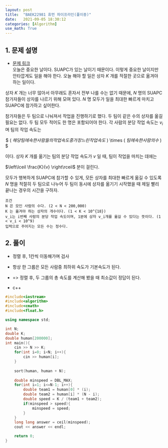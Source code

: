 ```yaml
---
layout: post
title:  "BAEK22981 휴먼 파이프라인(풀이중)"
date:   2021-09-05 18:30:12
categories: [Algorithm]
use_math: True
---
```


## 1. 문제 설명
* [문제 링크](https://www.acmicpc.net/problem/22981)  
오늘은 중요한 날이다. SUAPC가 있는 날이기 때문이다.
이렇게 중요한 날이지만 안타깝게도 일을 해야 한다. 오늘 해야 할 일은 상자 $K$ 개를 적절한 곳으로 옮겨야 하는 일이다.

상자 $K$ 개는 너무 많아서 아무래도 혼자서 전부 나를 수는 없기 때문에, $N$ 명의 SUAPC 참가자들이 상자를 나르기 위해 모여 있다. $N$ 명 모두가 일을 최대한 빠르게 마치고 SUAPC에 참가하고 싶어한다.

참가자들은 두 팀으로 나눠져서 작업을 진행하기로 했다. 두 팀이 같은 수의 상자를 옮길 필요는 없다. 두 팀 모두 적어도 한 명은 포함되어야 한다. 각 사람의 분당 작업 속도는 $v_i$ 며 팀의 작업 속도는

 $ ( $해당 팀에 속한 사람들의 작업 속도 중 가장 느린 작업 속도$ ) \times ( $팀에 속한 사람의 수$ ) $ 

이다. 상자 $K$ 개를 옮기는 팀의 분당 작업 속도가 $v$ 일 때, 팀이 작업을 마치는 데에는 
 
$\left\lceil \frac{K}{v} \right\rceil$ 분이 걸린다.

모두가 행복하게 SUAPC에 참가할 수 있게, 모든 상자를 최대한 빠르게 옮길 수 있도록 $N$ 명을 적절히 두 팀으로 나누어 두 팀이 동시에 상자를 옮기기 시작했을 때 제일 빨리 끝나는 경우의 시간을 구하자.

```
조건
N 은 모인 사람의 수다. (2 < N < 200,000)
K 는 옮겨야 하는 상자의 개수이다. (1 < K < 10^{18})
v_i는 i번째 사람의 분당 작업 속도이며, 1분에 상자 v_i개를 옮길 수 있다는 뜻이다. (1 < v_i < 10^9)
입력으로 주어지는 모든 수는 정수다.
```

## 2. 풀이
* 정렬 후, 1칸씩 이동해가며 검사
* 항상 한 그룹은 모든 사람중 최하위 속도가 기본속도가 된다.
* => 정렬 후, 두 그룹의 총 속도를 계산해 봤을 때 최소값이 정답이 된다.

* c++

```c++
#include<iostream>
#include<algorithm>
#include<cmath>
#include<float.h>

using namespace std;

int N;
double K;
double human[200000];
int main(){
    cin >> N >> K;
    for(int i=0; i<N; i++){
        cin >> human[i];
    }
    
    sort(human, human + N);
    
    double minspeed = DBL_MAX;
    for(int i=1; i<=N-1; i++){
        double team1 = human[0] * (i);
        double team2 = human[i] * (N - i);
        double speed = K / (team1 + team2);
        if(minspeed > speed){
            minspeed = speed;
        }
    }
    long long answer = ceil(minspeed);
    cout << answer << endl;

    return 0;
}
```